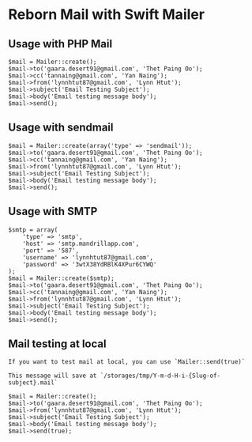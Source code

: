 # Reborn Mail with Swift Mailer

## Usage with PHP Mail

	$mail = Mailer::create();
	$mail->to('gaara.desert91@gmail.com', 'Thet Paing Oo');
	$mail->cc('tannaing@gmail.com', 'Yan Naing');
	$mail->from('lynnhtut87@gmail.com', 'Lynn Htut');
	$mail->subject('Email Testing Subject');
	$mail->body('Email testing message body');
	$mail->send();

## Usage with sendmail

	$mail = Mailer::create(array('type' => 'sendmail'));
	$mail->to('gaara.desert91@gmail.com', 'Thet Paing Oo');
	$mail->cc('tannaing@gmail.com', 'Yan Naing');
	$mail->from('lynnhtut87@gmail.com', 'Lynn Htut');
	$mail->subject('Email Testing Subject');
	$mail->body('Email testing message body');
	$mail->send();

## Usage with SMTP

	$smtp = array(
		'type' => 'smtp',
		'host' => 'smtp.mandrillapp.com',
		'port' => '587',
		'username' => 'lynnhtut87@gmail.com',
		'password' => '3wtX38YdRBlK4XPur6CYWQ'
	);
	$mail = Mailer::create($smtp);
	$mail->to('gaara.desert91@gmail.com', 'Thet Paing Oo');
	$mail->cc('tannaing@gmail.com', 'Yan Naing');
	$mail->from('lynnhtut87@gmail.com', 'Lynn Htut');
	$mail->subject('Email Testing Subject');
	$mail->body('Email testing message body');
	$mail->send();

## Mail testing at local

	If you want to test mail at local, you can use `Mailer::send(true)`

	This message will save at `/storages/tmp/Y-m-d-H-i-{Slug-of-subject}.mail`

	$mail = Mailer::create();
	$mail->to('gaara.desert91@gmail.com', 'Thet Paing Oo');
	$mail->from('lynnhtut87@gmail.com', 'Lynn Htut');
	$mail->subject('Email Testing Subject');
	$mail->body('Email testing message body');
	$mail->send(true);
